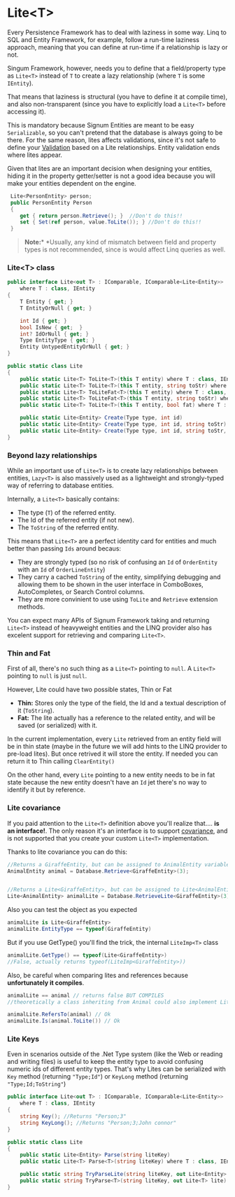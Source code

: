 ﻿# Lite\<T>

Every Persistence Framework has to deal with laziness in some way. Linq to SQL and Entity Framework, for example, follow a run-time laziness approach, meaning that you can define at run-time if a relationship is lazy or not.

Singum Framework, however, needs you to define that a field/property type as `Lite<T>` instead of `T` to create a lazy relationship (where `T` is some `IEntity`).

That means that laziness is structural (you have to define it at compile time), and also non-transparent (since you have to explicitly load a `Lite<T>` before accessing it). 

This is mandatory because Signum Entities are meant to be easy `Serializable`, so you can't pretend that the database is always going to be there. For the same reason, lites affects validations, since it's not safe to define your [Validation](Validation.md) based on a Lite relationships. Entity validation ends where lites appear. 

Given that lites are an important decision when designing your entities, hiding it in the property getter/setter is not a good idea because you will make your entities dependent on the engine. 

```C#
 Lite<PersonEntity> person;
 public PersonEntity Person
 {
    get { return person.Retrieve(); }  //Don't do this!!
    set { Set(ref person, value.ToLite()); } //Don't do this!!
 }
```

> **Note:*** *Usually, any kind of mismatch between field and property types is not recommended, since is would affect Linq queries as well.

### Lite\<T> class

```C#
public interface Lite<out T> : IComparable, IComparable<Lite<Entity>>
    where T : class, IEntity
{
    T Entity { get; }
    T EntityOrNull { get; }

    int Id { get; }
    bool IsNew { get;  }
    int? IdOrNull { get; }
    Type EntityType { get; }
    Entity UntypedEntityOrNull { get; }
}

public static class Lite
{ 
    public static Lite<T> ToLite<T>(this T entity) where T : class, IEntity
    public static Lite<T> ToLite<T>(this T entity, string toStr) where T : class, IEntity
    public static Lite<T> ToLiteFat<T>(this T entity) where T : class, IEntity
    public static Lite<T> ToLiteFat<T>(this T entity, string toStr) where T : class, IEntity
    public static Lite<T> ToLite<T>(this T entity, bool fat) where T : class, IEntity

    public static Lite<Entity> Create(Type type, int id)
    public static Lite<Entity> Create(Type type, int id, string toStr)
    public static Lite<Entity> Create(Type type, int id, string toStr, ModifiedState state)
}
```

### Beyond lazy relationships

While an important use of `Lite<T>` is to create lazy relationships between entities, `Lazy<T>` is also massively used as a lightweight and strongly-typed way of referring to database entities. 

Internally, a `Lite<T>` basically contains: 

* The type (`T`) of the referred entity. 
* The Id of the referred entity (if not new). 
* The `ToString` of the referred entity.

This means that `Lite<T>` are a perfect identity card for entities and much better than passing `Ids` around becaus: 
* They are strongly typed (so no risk of confusing an `Id` of `OrderEntity` with an `Id` of `OrderLineEntity`)
* They carry a cached `ToString` of the entity, simplifying debugging and allowing them to be shown in the user interface in ComboBoxes, AutoCompletes, or Search Control columns. 
* They are more convinient to use using `ToLite` and `Retrieve` extension methods. 

You can expect many APIs of Signum Framework taking and returning `Lite<T>` instead of heavyweight  entities and the LINQ provider also has excelent support for retrieving and comparing `Lite<T>`. 

### Thin and Fat
First of all, there's no such thing as a `Lite<T>` pointing to `null`. A `Lite<T>` pointing to `null` is just `null`.

However, Lite<T> could have two possible states, Thin or Fat
* **Thin:** Stores only the type of the field, the Id and a textual description of it (`ToString`).
* **Fat:** The lite actually has a reference to the related entity, and will be saved (or serialized) with it. 

In the current implementation, every `Lite` retrieved from an entity field will be in thin state (maybe in the future we will add hints to the LINQ provider to pre-load lites). But once retrived it will store the entity. If needed you can return it to Thin calling `ClearEntity()`

On the other hand, every `Lite` pointing to a new entity needs to be in fat state because the new entity doesn't have an `Id` jet there's no way to identify it but by reference. 

### Lite covariance 

If you paid attention to the `Lite<T>` definition above you'll realize that.... **is an interface!**. The only reason it's an interface is to support [covariance](http://msdn.microsoft.com/en-us/library/ee207183.aspx), and is not supported that you create your custom `Lite<T>` implementation. 

Thanks to lite covariance you can do this: 

```C#
//Returns a GiraffeEntity, but can be assigned to AnimalEntity variable
AnimalEntity animal = Database.Retrieve<GiraffeEntity>(3); 


//Returns a Lite<GiraffeEntity>, but can be assigned to Lite<AnimalEntity> variable
Lite<AnimalEntity> animalLite = Database.RetrieveLite<GiraffeEntity>(3);
```

Also you can test the object as you expected

```C#
animalLite is Lite<GiraffeEntity>
animalLite.EntityType == typeof(GiraffeEntity)
```
But if you use GetType() you'll find the trick, the internal `LiteImp<T>` class

```C#
animalLite.GetType() == typeof(Lite<GiraffeEntity>) 
//False, actually returns typeof(LiteImp<GiraffeEntity>))
```

Also, be careful when comparing lites and references because **unfortunately it compiles**. 

```C#
animalLite == animal // returns false BUT COMPILES
//theoretically a class inheriting from Animal could also implement Lite<T>

animalLite.RefersTo(animal) // Ok
animalLite.Is(animal.ToLite()) // Ok
```

### Lite Keys

Even in scenarios outside of the .Net Type system (like the Web or reading and writing files) is useful to keep the entity type to avoid confusing numeric ids of different entity types. That's why Lites can be serialized with `Key` method (returning `"Type;Id"`) or  `KeyLong` method (returning `"Type;Id;ToString"`)

```C#
public interface Lite<out T> : IComparable, IComparable<Lite<Entity>>
    where T : class, IEntity
{
    string Key(); //Returns "Person;3"
    string KeyLong(); //Returns "Person;3;John connor"
}

public static class Lite
{ 
    public static Lite<Entity> Parse(string liteKey)
    public static Lite<T> Parse<T>(string liteKey) where T : class, IEntity

    public static string TryParseLite(string liteKey, out Lite<Entity> result)
    public static string TryParse<T>(string liteKey, out Lite<T> lite) where T : class, IEntity
}
```